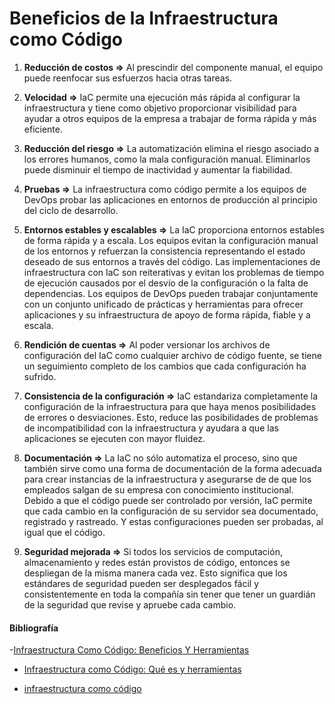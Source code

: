 # Beneficios de la Infraestructura como Código

1. **Reducción de costos ⇒** Al prescindir del componente manual, el equipo puede reenfocar sus esfuerzos hacia otras tareas.

2. **Velocidad ⇒** IaC permite una ejecución más rápida al configurar la infraestructura y tiene como objetivo proporcionar visibilidad para ayudar a otros equipos de la empresa a trabajar de forma rápida y más eficiente.

3. **Reducción del riesgo ⇒** La automatización elimina el riesgo asociado a los errores humanos, como la mala configuración manual. Eliminarlos puede disminuir el tiempo de inactividad y aumentar la fiabilidad.

4. **Pruebas ⇒** La infraestructura como código permite a los equipos de DevOps probar las aplicaciones en entornos de producción al principio del ciclo de desarrollo.

5. **Entornos estables y escalables ⇒** La IaC proporciona entornos estables de forma rápida y a escala. Los equipos evitan la configuración manual de los entornos y refuerzan la consistencia representando el estado deseado de sus entornos a través del código. Las implementaciones de infraestructura con IaC son reiterativas y evitan los problemas de tiempo de ejecución causados por el desvío de la configuración o la falta de dependencias. Los equipos de DevOps pueden trabajar conjuntamente con un conjunto unificado de prácticas y herramientas para ofrecer aplicaciones y su infraestructura de apoyo de forma rápida, fiable y a escala.

6. **Rendición de cuentas ⇒** Al poder versionar los archivos de configuración del IaC como cualquier archivo de código fuente, se tiene un seguimiento completo de los cambios que cada configuración ha sufrido.

7. **Consistencia de la configuración ⇒** IaC estandariza completamente la configuración de la infraestructura para que haya menos posibilidades de errores o desviaciones. Esto, reduce las posibilidades de problemas de incompatibilidad con la infraestructura y ayudara a que las aplicaciones se ejecuten con mayor fluidez.

8. **Documentación ⇒** La IaC no sólo automatiza el proceso, sino que también sirve como una forma de documentación de la forma adecuada para crear instancias de la infraestructura y asegurarse de de que los empleados salgan de su empresa con conocimiento institucional. Debido a que el código puede ser controlado por versión, IaC permite que cada cambio en la configuración de su servidor sea documentado, registrado y rastreado. Y estas configuraciones pueden ser probadas, al igual que el código.

9. **Seguridad mejorada ⇒** Si todos los servicios de computación, almacenamiento y redes están provistos de código, entonces se despliegan de la misma manera cada vez. Esto significa que los estándares de seguridad pueden ser desplegados fácil y consistentemente en toda la compañía sin tener que tener un guardián de la seguridad que revise y apruebe cada cambio.

#### Bibliografía

-[Infraestructura Como Código: Beneficios Y Herramientas](https://apiumhub.com/es/tech-blog-barcelona/infraestructura-como-codigo-beneficios-y-herramientas/)

- [Infraestructura como Código: Qué es y herramientas](https://openwebinars.net/blog/infraestructura-como-codigo-que-es-y-herramientas/)

- [infraestructura como código](https://openaccess.uoc.edu/bitstream/10609/132647/11/drsromeroTFG0621memoria.pdf)
